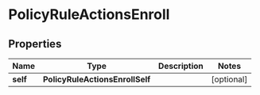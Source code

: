 

# PolicyRuleActionsEnroll


## Properties

| Name | Type | Description | Notes |
|------------ | ------------- | ------------- | -------------|
|**self** | **PolicyRuleActionsEnrollSelf** |  |  [optional] |




